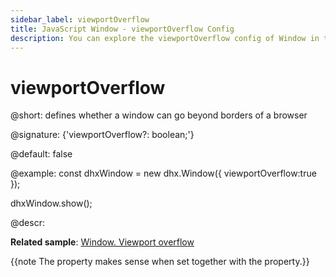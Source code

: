 ```yaml
---
sidebar_label: viewportOverflow
title: JavaScript Window - viewportOverflow Config 
description: You can explore the viewportOverflow config of Window in the documentation of the DHTMLX JavaScript UI library. Browse developer guides and API reference, try out code examples and live demos, and download a free 30-day evaluation version of DHTMLX Suite 7.
---
```


# viewportOverflow

@short: defines whether a window can go beyond borders of a browser

@signature: {'viewportOverflow?: boolean;'}

@default: false

@example:
const dhxWindow = new dhx.Window({
    viewportOverflow:true
});

dhxWindow.show();

@descr:

**Related sample**: [Window. Viewport overflow](https://snippet.dhtmlx.com/qfhdlzri)

{{note The property makes sense when set together with the [](window/api/window_movable_config.md) property.}}

[comment]: # (@related: window/how_to_start.md window/configuration.md#overflowing-browser-window)
